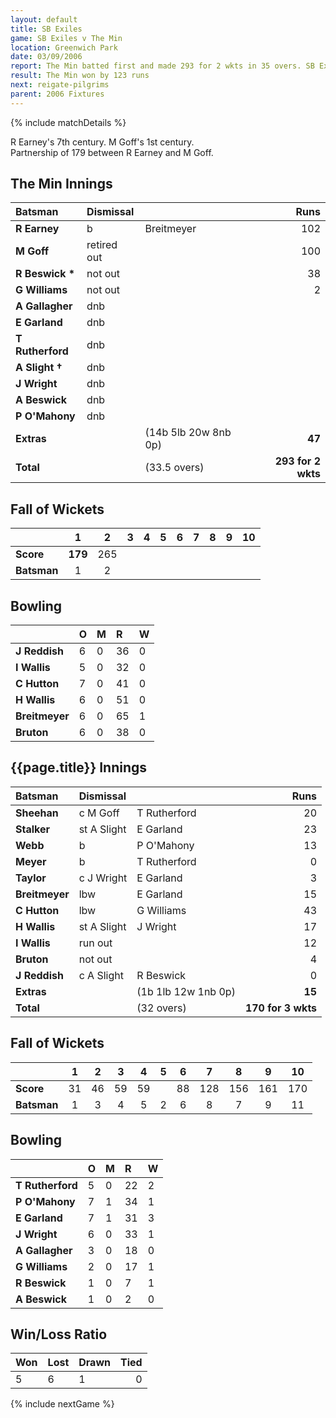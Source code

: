```yaml
---
layout: default
title: SB Exiles
game: SB Exiles v The Min
location: Greenwich Park
date: 03/09/2006
report: The Min batted first and made 293 for 2 wkts in 35 overs. SB Exiles replied with 170 for 3 wkts
result: The Min won by 123 runs
next: reigate-pilgrims
parent: 2006 Fixtures
---
```


{% include matchDetails %}

R Earney's 7th century. M Goff's 1st century.<br />
Partnership of 179 between R Earney and M Goff.

## The Min Innings

| Batsman | Dismissal |  | Runs |
|:---|:---|---|---:|
| **R Earney** | b | Breitmeyer | 102 |
| **M Goff** | retired out |  | 100 |
| **R Beswick &#42;** |not out |  | 38 |
| **G Williams** | not out |  | 2 |
| **A Gallagher** | dnb |  |  |
| **E Garland** | dnb |  |  |
| **T Rutherford** | dnb |  |  |
| **A Slight &#8224;** | dnb |  |  |
| **J Wright** | dnb |  |  |
| **A Beswick** | dnb |  |  |
| **P O'Mahony** | dnb |  |  |
| **Extras** | | (14b 5lb 20w 8nb 0p) | **47** |
| **Total** | | (33.5 overs) | **293 for 2 wkts** |

## Fall of Wickets

| | 1 | 2 | 3 | 4 | 5 | 6 | 7 | 8 | 9 | 10 |
|---|:---:|:---:|:---:|:---:|:---:|:---:|:---:|:---:|:---:|:---:|
| **Score** | **179** | 265 |  |  |  |  |  |  |  |  |
| **Batsman** | 1 | 2 |  |  |  |  |  |  |  |  |

## Bowling

| | O | M | R | W |
|---|:---|:---|:---|:---|
| **J Reddish** | 6 | 0 | 36 | 0 |
| **I Wallis** | 5 | 0 | 32 | 0 |
| **C Hutton** | 7 | 0 | 41 | 0 |
| **H Wallis** | 6 | 0 | 51 | 0 |
| **Breitmeyer** | 6 | 0 | 65 | 1 |
| **Bruton** | 6 | 0 | 38 | 0 |

## {{page.title}} Innings

| Batsman | Dismissal |  | Runs |
|:---|:---|---|---:|
| **Sheehan** | c M Goff | T Rutherford | 20 |
| **Stalker** | st A Slight | E Garland | 23 |
| **Webb** | b | P O'Mahony | 13 |
| **Meyer** | b | T Rutherford | 0 |
| **Taylor** | c J Wright | E Garland | 3 |
| **Breitmeyer** | lbw | E Garland  | 15 |
| **C Hutton** | lbw | G Williams | 43 |
| **H Wallis** | st A Slight | J Wright | 17 |
| **I Wallis** | run out |  | 12 |
| **Bruton** | not out |  | 4 |
| **J Reddish** | c A Slight | R Beswick | 0 |
| **Extras** | | (1b 1lb 12w 1nb 0p) | **15** |
| **Total** | | (32 overs) | **170 for 3 wkts** |

## Fall of Wickets

| | 1 | 2 | 3 | 4 | 5 | 6 | 7 | 8 | 9 | 10 |
|---|:---:|:---:|:---:|:---:|:---:|:---:|:---:|:---:|:---:|:---:|
| **Score** | 31 | 46 | 59 | 59 |  | 88 | 128 | 156 | 161 | 170 |
| **Batsman** | 1 | 3 | 4 | 5 | 2 | 6 | 8 | 7 | 9 | 11 |

## Bowling

| | O | M | R | W |
|---|:---|:---|:---|:---|
| **T Rutherford** | 5 | 0 | 22 | 2 |
| **P O'Mahony** | 7 | 1 | 34 | 1 |
| **E Garland** | 7 | 1 | 31 | 3 |
| **J Wright** | 6 | 0 | 33 | 1 |
| **A Gallagher** | 3 | 0 | 18 | 0 |
| **G Williams** | 2 | 0 | 17 | 1 |
| **R Beswick** | 1 | 0 | 7 | 1 |
| **A Beswick** | 1 | 0 | 2 | 0 |

## Win/Loss Ratio

| Won | Lost | Drawn | Tied |
|:---|:---|:---|---:|
| 5 | 6 | 1 | 0 |

{% include nextGame %}